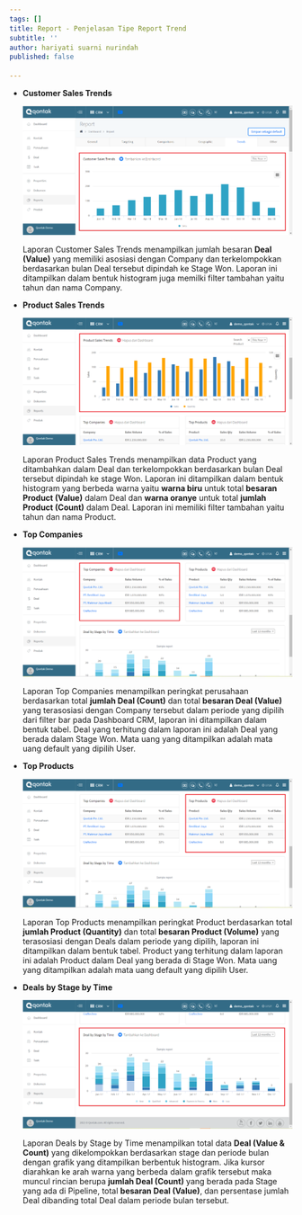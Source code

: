 ```yaml
---
tags: []
title: Report - Penjelasan Tipe Report Trend
subtitle: ''
author: hariyati suarni nurindah
published: false

---
```

* **Customer Sales Trends**

  ![](/uploads/report-trend.PNG)

  Laporan Customer Sales Trends menampilkan jumlah besaran **Deal (Value)** yang memiliki asosiasi dengan Company dan terkelompokkan berdasarkan bulan Deal tersebut dipindah ke Stage Won. Laporan ini ditampilkan dalam bentuk histogram juga memilki filter tambahan yaitu tahun dan nama Company.
* **Product Sales Trends**

  ![](/uploads/report-trend1.PNG)

  Laporan Product Sales Trends menampilkan data Product yang ditambahkan dalam Deal dan terkelompokkan berdasarkan bulan Deal tersebut dipindah ke stage Won. Laporan ini ditampilkan dalam bentuk histogram yang berbeda warna yaitu **warna biru** untuk total **besaran Product (Value)** dalam Deal dan **warna oranye** untuk total **jumlah Product (Count)** dalam Deal. Laporan ini memiliki filter tambahan yaitu tahun dan nama Product.
* **Top Companies**

  ![](/uploads/report-trend2.PNG)

  Laporan Top Companies menampilkan peringkat perusahaan berdasarkan total **jumlah Deal (Count)** dan total **besaran Deal (Value)** yang terasosiasi dengan Company tersebut dalam periode yang dipilih dari filter bar pada Dashboard CRM, laporan ini ditampilkan dalam bentuk tabel. Deal yang terhitung dalam laporan ini adalah Deal yang berada dalam Stage Won. Mata uang yang ditampilkan adalah mata uang default yang dipilih User.
* **Top Products**

  ![](/uploads/report-trend3.PNG)

  Laporan Top Products menampilkan peringkat Product berdasarkan total **jumlah Product (Quantity)** dan total **besaran Product (Volume)** yang terasosiasi dengan Deals dalam periode yang dipilih, laporan ini ditampilkan dalam bentuk tabel. Product yang terhitung dalam laporan ini adalah Product dalam Deal yang berada di Stage Won. Mata uang yang ditampilkan adalah mata uang default yang dipilih User.
* **Deals by Stage by Time**

  ![](/uploads/report-trend4.PNG)

  Laporan Deals by Stage by Time menampilkan total data **Deal (Value & Count)** yang dikelompokkan berdasarkan stage dan periode bulan dengan grafik yang ditampilkan berbentuk histogram. Jika kursor diarahkan ke arah warna yang berbeda dalam grafik tersebut maka muncul rincian berupa **jumlah Deal (Count)** yang berada pada Stage yang ada di Pipeline, total **besaran Deal (Value)**, dan persentase jumlah Deal dibanding total Deal dalam periode bulan tersebut.